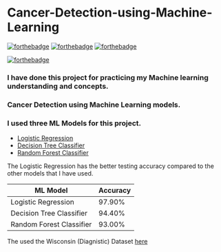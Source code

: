 # Cancer-Detection-using-Machine-Learning
[![forthebadge](https://forthebadge.com/images/badges/made-with-python.svg)](https://forthebadge.com) [![forthebadge](https://forthebadge.com/images/badges/built-with-love.svg)](https://forthebadge.com) [![forthebadge](https://forthebadge.com/images/badges/uses-git.svg)](https://forthebadge.com) 

[![forthebadge](https://img.shields.io/badge/MACHINE-LEARNING-yellowgreen?style=for-the-badge)](https://forthebadge.com)
### I have done this project for practicing my Machine learning understanding and concepts.
### Cancer Detection using Machine Learning models. 
### I used three ML Models for this project.


* [Logistic Regression](https://towardsdatascience.com/logistic-regression-detailed-overview-46c4da4303bc)
* [Decision Tree Classifier](https://towardsdatascience.com/decision-tree-classification-de64fc4d5aac)
* [Random Forest Classifier](https://towardsdatascience.com/random-forest-classification-and-its-implementation-d5d840dbead0)

The Logistic Regression has the better testing accuracy compared to the other models that I have used.

ML Model | Accuracy
------------ | -------------
Logistic Regression | 97.90%
Decision Tree Classifier| 94.40%
Random Forest Classifier | 93.00%

The used the Wisconsin (Diagnistic) Dataset [here](https://www.kaggle.com/uciml/breast-cancer-wisconsin-data)
